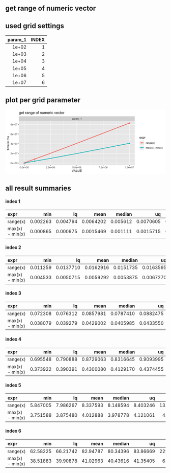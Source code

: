 ## get range of numeric vector





## used grid settings 

| param_1| INDEX|
|-------:|-----:|
|   1e+02|     1|
|   1e+03|     2|
|   1e+04|     3|
|   1e+05|     4|
|   1e+06|     5|
|   1e+07|     6|


## plot per grid parameter 

![](
benchmark_grid.png
)



##  all result summaries 

#### index 1

|expr            |      min|       lq|      mean|   median|        uq|      max| neval|
|:---------------|--------:|--------:|---------:|--------:|---------:|--------:|-----:|
|range(x)        | 0.002263| 0.004794| 0.0064202| 0.005612| 0.0070605| 0.044388|   100|
|max(x) - min(x) | 0.000865| 0.000975| 0.0015469| 0.001111| 0.0015715| 0.004908|   100|


#### index 2

|expr            |      min|        lq|      mean|    median|        uq|      max| neval|
|:---------------|--------:|---------:|---------:|---------:|---------:|--------:|-----:|
|range(x)        | 0.011259| 0.0137710| 0.0162916| 0.0151735| 0.0163595| 0.067933|   100|
|max(x) - min(x) | 0.004533| 0.0050715| 0.0059292| 0.0053875| 0.0067270| 0.014375|   100|


#### index 3

|expr            |      min|       lq|      mean|    median|        uq|      max| neval|
|:---------------|--------:|--------:|---------:|---------:|---------:|--------:|-----:|
|range(x)        | 0.072308| 0.076312| 0.0857981| 0.0787410| 0.0882475| 0.164934|   100|
|max(x) - min(x) | 0.038079| 0.039279| 0.0429002| 0.0405985| 0.0433550| 0.069453|   100|


#### index 4

|expr            |      min|       lq|      mean|    median|        uq|      max| neval|
|:---------------|--------:|--------:|---------:|---------:|---------:|--------:|-----:|
|range(x)        | 0.695548| 0.790888| 0.8729063| 0.8316645| 0.9093995| 1.368468|   100|
|max(x) - min(x) | 0.373922| 0.390391| 0.4300080| 0.4129170| 0.4374455| 0.840249|   100|


#### index 5

|expr            |      min|       lq|     mean|   median|       uq|       max| neval|
|:---------------|--------:|--------:|--------:|--------:|--------:|---------:|-----:|
|range(x)        | 5.847005| 7.986267| 8.337593| 8.148594| 8.403246| 13.835243|   100|
|max(x) - min(x) | 3.751588| 3.875480| 4.012888| 3.978778| 4.121061|  4.771629|   100|


#### index 6

|expr            |      min|       lq|     mean|   median|       uq|       max| neval|
|:---------------|--------:|--------:|--------:|--------:|--------:|---------:|-----:|
|range(x)        | 62.58225| 66.21742| 82.94787| 80.34396| 83.86669| 229.34587|   100|
|max(x) - min(x) | 38.51883| 39.90878| 41.02963| 40.43616| 41.35405|  62.61432|   100|


